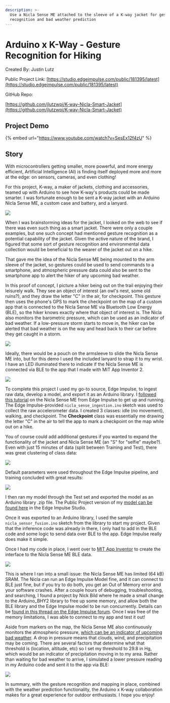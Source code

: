 ```yaml
---
description: >-
  Use a Nicla Sense ME attached to the sleeve of a K-way jacket for gesture
  recognition and bad weather prediction
---
```


# Arduino x K-Way - Gesture Recognition for Hiking

Created By: Justin Lutz

Public Project Link: [https://studio.edgeimpulse.com/public/181395/latest](https://studio.edgeimpulse.com/public/181395/latest)

GitHub Repo:

[https://github.com/jlutzwpi/K-way-Nicla-Smart-Jacket](https://github.com/jlutzwpi/K-way-Nicla-Smart-Jacket)

## Project Demo

{% embed url="https://www.youtube.com/watch?v=SesEx12f4zU" %}

## Story

With microcontrollers getting smaller, more powerful, and more energy efficient, Artificial Intelligence (AI) is finding itself deployed more and more at the edge: on sensors, cameras, and even clothing!

For this project, K-way, a maker of jackets, clothing and accessories, teamed up with Arduino to see how K-way's products could be made smarter. I was fortunate enough to be sent a K-way jacket with an Arduino Nicla Sense ME, a custom case and battery, and a lanyard.

![](../.gitbook/assets/arduino-kway-gesture-recognition-weather/jacket.jpg)

When I was brainstorming ideas for the jacket, I looked on the web to see if there was even such thing as a smart jacket. There were only a couple examples, but one such concept had mentioned gesture recognition as a potential capability of the jacket. Given the active nature of the brand, I figured that some sort of gesture recognition and environmental data collection would be beneficial to the wearer of the jacket out on a hike.

That gave me the idea of the Nicla Sense ME being mounted to the arm sleeve of the jacket, so gestures could be used to send commands to a smartphone, and atmospheric pressure data could also be sent to the smartphone app to alert the hiker of any upcoming bad weather.

In this proof of concept, I picture a hiker being out on the trail enjoying their leisurely walk. They see an object of interest (an owl's nest, some old ruins?), and they draw the letter "C" in the air, for checkpoint. This gesture then uses the phone's GPS to mark the checkpoint on the map of a custom app that is connected to the Nicla Sense ME via Bluetooth Low Energy (BLE), so the hiker knows exactly where that object of interest is. The Nicla also monitors the barometric pressure, which can be used as an indicator of bad weather. If a low-pressure storm starts to move in, the hiker can be alerted that bad weather is on the way and head back to their car before they get caught in a storm.

![](../.gitbook/assets/arduino-kway-gesture-recognition-weather/cover.jpg)

Ideally, there would be a pouch on the armsleeve to slide the Nicla Sense ME into, but for this demo I used the included lanyard to strap it to my wrist. I have an LED illuminated there to indicate if the Nicla Sense ME is connected via BLE to the app that I made with MIT App Inventor 2.

![](../.gitbook/assets/arduino-kway-gesture-recognition-weather/wrist.jpg)

To complete this project I used my go-to source, Edge Impulse, to ingest raw data, develop a model, and export it as an Arduino library. I [followed this tutorial](https://docs.edgeimpulse.com/docs/development-platforms/officially-supported-mcu-targets/arduino-nicla-sense-me) on the Nicla Sense ME from Edge Impulse to get up and running. The Edge Impulse-provided `nicla_sense_ingestion.ino` sketch was used to collect the raw accelerometer data. I created 3 classes: idle (no movement), walking, and checkpoint. The **Checkpoint** class was essentially me drawing the letter "C" in the air to tell the app to mark a checkpoint on the map while out on a hike.

You of course could add additional gestures if you wanted to expand the functionality of the jacket and Nicla Sense ME (an "S" for "selfie" maybe?). Even with just 15 minutes of data (split between Training and Test), there was great clustering of class data:

![](../.gitbook/assets/arduino-kway-gesture-recognition-weather/data-explorer.jpg)

Default parameters were used throughout the Edge Impulse pipeline, and training concluded with great results:

![](../.gitbook/assets/arduino-kway-gesture-recognition-weather/training-results.jpg)

I then ran my model through the Test set and exported the model as an Arduino library .zip file. The Public Project version of my [model can be found here](https://studio.edgeimpulse.com/public/181395/latest) in the Edge Impulse Studio.

Once it was exported to an Arduino library, I used the sample `nicla_sensor_fusion.ino` sketch from the library to start my project. Given that the inference code was already in there, I only had to add in the BLE code and some logic to send data over BLE to the app. Edge Impulse really does make it simple.

Once I had my code in place, I went over to [MIT App Inventor](https://appinventor.mit.edu/) to create the interface to the Nicla Sense ME BLE data.

![](../.gitbook/assets/arduino-kway-gesture-recognition-weather/app-inventor.jpg)

This is where I ran into a small issue: the Nicla Sense ME has limited (64 kB) SRAM. The Nicla can run an Edge Impulse Model fine, and it can connect to BLE just fine, but if you try to do both, you get an Out of Memory error and your software crashes. After a couple hours of debugging, troubleshooting, and searching, I found a project by Nick Bild where he made a small change to the Arduino\_BHY2 library to free up some memory, and allow both the BLE library and the Edge Impulse model to be run concurrently. Details can be [found in this thread on the Edge Impulse forum](https://forum.edgeimpulse.com/t/nicla-sense-me-running-out-of-memory/6344/11). Once I was free of the memory limitations, I was able to connect to my app and test it out!

Aside from markers on the map, the Nicla Sense ME also continuously monitors the atmospheric pressure, [which can be an indicator of upcoming bad weather](https://education.nationalgeographic.org/resource/atmospheric-pressure). A drop in pressure means that clouds, wind, and precipitation may be coming. There are several factors that determine what that threshold is (location, altitude, etc) so I set my threshold to 29.8 in Hg, which would be an indicator of precipitation moving in to my area. Rather than waiting for bad weather to arrive, I simulated a lower pressure reading in my Arduino code and sent it to the app via BLE:

![](../.gitbook/assets/arduino-kway-gesture-recognition-weather/tracker.jpg)

In summary, with the gesture recognition and mapping in place, combined with the weather prediction functionality, the Arduino x K-way collaboration makes for a great experience for outdoor enthusiasts. I hope you enjoy!
